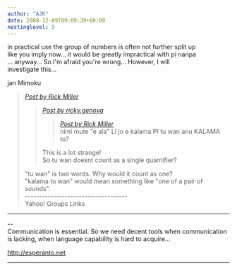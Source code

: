 ```yaml
---
author: "AJK"
date: 2008-12-09T09:09:39+00:00
nestinglevel: 5
---
```

in practical use the group of numbers is often not further split up  
like you imply now... it would be greatly impractical with pi nanpa  
... anyway... So I'm afraid you're wrong... However, I will  
investigate this...  
  
jan Mimoku  

> [_Post by Rick Miller_](/CeJZt1jf/kalama-tu-wan-anu-tu#post8)  
> 
> > [_Post by ricky.genova_](/CeJZt1jf/kalama-tu-wan-anu-tu#post7)  
> > 
> > > [_Post by Rick Miller_](/CeJZt1jf/kalama-tu-wan-anu-tu#post6)  
> > > nimi mute "e ala" LI jo e kalama PI tu wan anu KALAMA tu?  
> > > 
> > 
> > This is a lot strange!  
> > So tu wan doesnt count as a single quantifier?  
> > 
> 
> "tu wan" is two words. Why would it count as one?  
> "kalama tu wan" would mean something like "one of a pair of sounds".  
> \------------------------------------  
> Yahoo! Groups Links  
> 

***

\--  
Communication is essential. So we need decent tools when communication  
is lacking, when language capability is hard to acquire...  
  
http://esperanto.net  


***